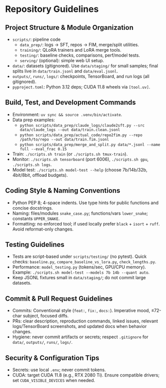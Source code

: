 # Repository Guidelines

## Project Structure & Module Organization
- `scripts/`: pipeline code
  - `data_prep/`: logs → SFT, repos → FIM, merge/split utilities.
  - `training/`: QLoRA trainers and LoRA merge tools.
  - `testing/`: baseline checks, comparisons, perf/model tests.
  - `serving/` (optional): simple web UI setup.
- `data/`: datasets (gitignored). Use `data/staging/` for small samples; final splits live in `data/train.jsonl` and `data/eval.jsonl`.
- `outputs/`, `runs/`, `logs/`: checkpoints, TensorBoard, and run logs (all gitignored).
- `pyproject.toml`: Python 3.12 deps; CUDA 11.8 wheels via `[tool.uv]`.

## Build, Test, and Development Commands
- Environment: `uv sync && source .venv/bin/activate`.
- Data prep examples:
  - `python scripts/data_prep/claude_logs/claude2sft.py --src data/claude_logs --out data/train.clean.jsonl`
  - `python scripts/data_prep/actual_code/repo2fim.py --repo /path/to/repo --out data/train.fim.jsonl`
  - `python scripts/data_prep/merge_and_split.py data/*.jsonl --name full --eval_frac 0.15`
- Train: `./scripts.sh train` (or `./scripts.sh tmux-train`).
- Monitor: `./scripts.sh tensorboard` (port 6006), `./scripts.sh gpu`, `./scripts.sh logs`.
- Model test: `./scripts.sh model-test --help` (choose 7b/14b/32b, 4bit/8bit, offload budgets).

## Coding Style & Naming Conventions
- Python PEP 8; 4-space indents. Use type hints for public functions and concise docstrings.
- Naming: files/modules `snake_case.py`; functions/vars `lower_snake`; constants `UPPER_SNAKE`.
- Formatting: no enforced tool; if used locally prefer `black` + `isort` + `ruff`. Avoid reformat-only changes.

## Testing Guidelines
- Tests are script-based under `scripts/testing/` (no pytest). Quick checks: `baseline.py`, `compare_baseline_vs_lora.py`, `check_lengths.py`.
- Performance: `model_testing.py` (tokens/sec, GPU/CPU memory). Example: `./scripts.sh model-test --models 7b 14b --quant auto`.
- Keep JSONL fixtures small in `data/staging/`; do not commit large datasets.

## Commit & Pull Request Guidelines
- Commits: Conventional style (`feat:`, `fix:`, `docs:`). Imperative mood, ≤72-char subject, focused diffs.
- PRs: clear description, reproduction commands, linked issues, relevant logs/TensorBoard screenshots, and updated docs when behavior changes.
- Hygiene: never commit artifacts or secrets; respect `.gitignore` for `data/`, `outputs/`, `runs/`, `logs/`.

## Security & Configuration Tips
- Secrets: use local `.env`; never commit tokens.
- CUDA: target CUDA 11.8 (e.g., RTX 2080 Ti). Ensure compatible drivers; set `CUDA_VISIBLE_DEVICES` when needed.

